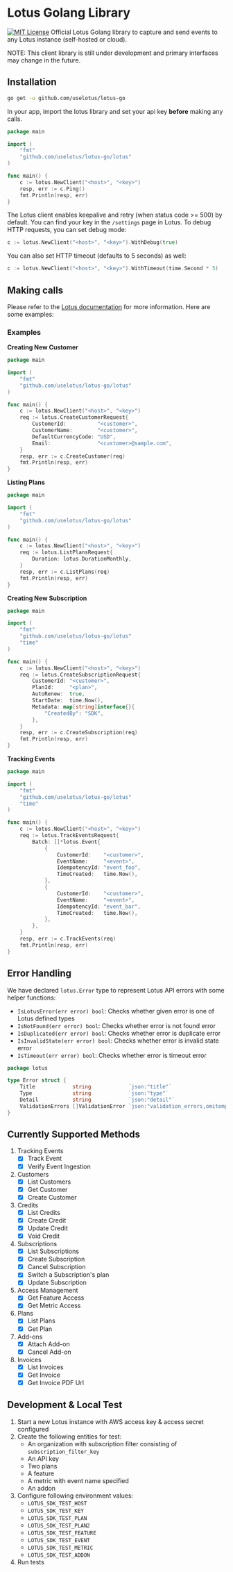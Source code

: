 # Lotus Golang Library

[![MIT License](https://img.shields.io/badge/License-MIT-red.svg?style=flat)](https://opensource.org/licenses/MIT)
Official Lotus Golang library to capture and send events to any Lotus instance (self-hosted or cloud).

NOTE: This client library is still under development and primary interfaces may change in the future.

## Installation

```bash
go get -u github.com/uselotus/lotus-go
```

In your app, import the lotus library and set your api key **before** making any calls.

```go
package main

import (
	"fmt"
	"github.com/uselotus/lotus-go/lotus"
)

func main() {
	c := lotus.NewClient("<host>", "<key>")
	resp, err := c.Ping()
	fmt.Println(resp, err)
}
```

The Lotus client enables keepalive and retry (when status code >= 500) by default. You can find your key in the
`/settings` page in Lotus. To debug HTTP requests, you can set debug mode:

```go
c := lotus.NewClient("<host>", "<key>").WithDebug(true)
```

You can also set HTTP timeout (defaults to 5 seconds) as well:

```go
c := lotus.NewClient("<host>", "<key>").WithTimeout(time.Second * 5)
```

## Making calls

Please refer to the [Lotus documentation](https://docs.uselotus.io/docs/api/) for more information. Here are some
examples:

### Examples

**Creating New Customer**

```go
package main

import (
	"fmt"
	"github.com/uselotus/lotus-go/lotus"
)

func main() {
	c := lotus.NewClient("<host>", "<key>")
	req := lotus.CreateCustomerRequest{
		CustomerId:          "<customer>",
		CustomerName:        "<customer>",
		DefaultCurrencyCode: "USD",
		Email:               "<customer>@sample.com",
	}
	resp, err := c.CreateCustomer(req)
	fmt.Println(resp, err)
}

```

**Listing Plans**

```go
package main

import (
	"fmt"
	"github.com/uselotus/lotus-go/lotus"
)

func main() {
	c := lotus.NewClient("<host>", "<key>")
	req := lotus.ListPlansRequest{
		Duration: lotus.DurationMonthly,
	}
	resp, err := c.ListPlans(req)
	fmt.Println(resp, err)
}
```

**Creating New Subscription**

```go
package main

import (
	"fmt"
	"github.com/uselotus/lotus-go/lotus"
	"time"
)

func main() {
	c := lotus.NewClient("<host>", "<key>")
	req := lotus.CreateSubscriptionRequest{
		CustomerId: "<customer>",
		PlanId:     "<plan>",
		AutoRenew:  true,
		StartDate:  time.Now(),
		Metadata: map[string]interface{}{
			"CreatedBy": "SDK",
		},
	}
	resp, err := c.CreateSubscription(req)
	fmt.Println(resp, err)
}

```

**Tracking Events**

```go
package main

import (
	"fmt"
	"github.com/uselotus/lotus-go/lotus"
	"time"
)

func main() {
	c := lotus.NewClient("<host>", "<key>")
	req := lotus.TrackEventsRequest{
		Batch: []*lotus.Event{
			{
				CustomerId:    "<customer>",
				EventName:     "<event>",
				IdempotencyId: "event_foo",
				TimeCreated:   time.Now(),
			},
			{
				CustomerId:    "<customer>",
				EventName:     "<event>",
				IdempotencyId: "event_bar",
				TimeCreated:   time.Now(),
			},
		},
	}
	resp, err := c.TrackEvents(req)
	fmt.Println(resp, err)
}

```

## Error Handling

We have declared `lotus.Error` type to represent Lotus API errors with some helper functions:

- `IsLotusError(err error) bool`: Checks whether given error is one of Lotus defined types
- `IsNotFound(err error) bool`: Checks whether error is not found error
- `IsDuplicated(err error) bool`: Checks whether error is duplicate error
- `IsInvalidState(err error) bool`: Checks whether error is invalid state error
- `IsTimeout(err error) bool`: Checks whether error is timeout error

```go
package lotus

type Error struct {
	Title            string            `json:"title"`
	Type             string            `json:"type"`
	Detail           string            `json:"detail"`
	ValidationErrors []ValidationError `json:"validation_errors,omitempty"`
}

```

## Currently Supported Methods

1. Tracking Events
    - [x] Track Event
    - [x] Verify Event Ingestion
2. Customers
    - [x] List Customers
    - [x] Get Customer
    - [x] Create Customer
3. Credits
    - [x] List Credits
    - [x] Create Credit
    - [x] Update Credit
    - [x] Void Credit
4. Subscriptions
    - [x] List Subscriptions
    - [x] Create Subscription
    - [x] Cancel Subscription
    - [x] Switch a Subscription's plan
    - [x] Update Subscription
5. Access Management
    - [x] Get Feature Access
    - [x] Get Metric Access
6. Plans
    - [x] List Plans
    - [x] Get Plan
7. Add-ons
    - [x] Attach Add-on
    - [x] Cancel Add-on
8. Invoices
    - [x] List Invoices
    - [x] Get Invoice
    - [x] Get Invoice PDF Url

## Development & Local Test

1. Start a new Lotus instance with AWS access key & access secret configured
2. Create the following entities for test:
    - An organization with subscription filter consisting of `subscription_filter_key`
    - An API key
    - Two plans
    - A feature
    - A metric with event name specified
    - An addon
3. Configure following environment values:
    - `LOTUS_SDK_TEST_HOST`
    - `LOTUS_SDK_TEST_KEY`
    - `LOTUS_SDK_TEST_PLAN`
    - `LOTUS_SDK_TEST_PLAN2`
    - `LOTUS_SDK_TEST_FEATURE`
    - `LOTUS_SDK_TEST_EVENT`
    - `LOTUS_SDK_TEST_METRIC`
    - `LOTUS_SDK_TEST_ADDON`
4. Run tests
